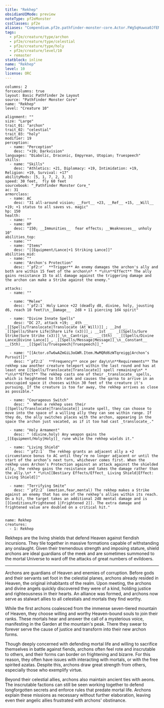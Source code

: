 ```yaml
---
title: "Rekhep"
obsidianUIMode: preview
noteType: pf2eMonster
cssClasses: pf2e
aliases: "Compendium.pf2e.pathfinder-monster-core.Actor.FWg5qHuwoa0JfEMR" 
tags:
  - pf2e/creature/type/archon
  - pf2e/creature/type/celestial
  - pf2e/creature/type/holy
  - pf2e/creature/level/10
  - remaster
statblock: inline
name: "Rekhep"
level: 10
license: ORC
---
```


```statblock
columns: 2
forcecolumns: true
layout: Basic Pathfinder 2e Layout
source: "Pathfinder Monster Core"
name: "Rekhep"
level: "Creature 10"

alignment: ""
size: "Large"
trait_01: "archon"
trait_02: "celestial"
trait_03: "holy"
modifier: 19
perception:
  - name: "Perception"
    desc: "+19; Darkvision"
languages: "Diabolic, Draconic, Empyrean, Utopian; Truespeech"
skills:
  - name: "Skills"
    desc: "Athletics: +21, Diplomacy: +19, Intimidation: +19, Religion: +19, Survival: +17"
abilityMods: [5, 1, 7, 2, 3, 3]
speed: 30 feet,  fly 60 feet
sourcebook: "_Pathfinder Monster Core_"
ac: 31
armorclass:
  - name: AC
    desc: "31 all-around vision; __Fort__ +23, __Ref__ +15, __Will__ +19; +1 status to all saves vs. magic"
hp: 150
health:
  - name: ""
  - name: HP
    desc: "150; __Immunities__  fear effects; __Weaknesses__ unholy 10"
abilities_top:
  - name: ""
  - name: "Items"
    desc: "[[Equipment/Lance|+1 Striking Lance]]"
abilities_mid:
  - name: ""
  - name: "Archon's Protection"
    desc: "`pf2:r`  **Trigger** An enemy damages the archon's ally and both are within 15 feet of the archon\n* * *\n\n**Effect** The ally gains resistance 15 to all damage against the triggering damage and the archon can make a Strike against the enemy."

attacks:
  - name: ""

  - name: "Melee"
    desc: "`pf2:1` Holy Lance +22 (deadly d8, divine, holy, jousting d6, reach 10 feet)\n__Damage__  2d8 + 11 piercing 1d4 spirit"

  - name: "Divine Innate Spells"
    desc: "DC 27, attack +19; __4th __  _[[Spells/Translocate|Translocate (At Will)]]_; __2nd __  _[[Spells/Share Life|Share Life (x3)]]_; __1st __  _[[Spells/Sure Strike|Sure Strike (x3)]]_\n__Cantrips__  __(5th)__ _[[Spells/Divine Lance|Divine Lance]]_, _[[Spells/Message|Message]]_\n__Constant__  __(5th)__ _[[Spells/Truespeech|Truespeech]]_"

  - name: "[[Actor.oTw6wAZmGiL3oGWR.Item.MwMQRd6zWTqreigg|Archon’s Pursuit]]"
    desc: "`pf2:2`  **Frequency** once per day\n\n**Requirements** The rekhep saw another creature teleport within the last round and has at least one [[Spells/Translocate|Translocate]] spell remaining\n* * *\n\n**Effect** The rekhep casts one of their _translocate_ spells, which is heightened to 5th rank and causes the qarna to arrive in an unoccupied space it chooses within 30 feet of the creature it's pursuing. If the creature is too far away, the rekhep arrives as close as possible."

  - name: "Courageous Switch"
    desc: "  When a rekhep uses their [[Spells/Translocate|Translocate]] innate spell, they can choose to move into the space of a willing ally they can see within range. If they do, the ally switches places with the archon, appearing in the space the archon just vacated, as if it too had cast _translocate_."

  - name: "Holy Armament"
    desc: " (divine,holy) Any weapon gains the _[[Equipment/Holy|Holy]]_ rune while the rekhep wields it."

  - name: "Living Shield"
    desc: "`pf2:1`  The rekhep grants an adjacent ally a +2 circumstance bonus to AC until they’re no longer adjacent or until the start of the archon’s next turn, whichever comes first. When the rekhep uses Archon’s Protection against an attack against the shielded ally, the rekhep gains the resistance and takes the damage rather than the ally.\n* * *\n\n[[Bestiary Effects/Effect_ Living Shield|Effect: Living Shield]]"

  - name: "Terrifying Smite"
    desc: "`pf2:2` (emotion,fear,mental) The rekhep makes a Strike against an enemy that has one of the rekhep’s allies within its reach. On a hit, the target takes an additional 2d8 mental damage and is [[Conditions/Frightened 1|Frightened 2]]. The extra damage and frightened value are doubled on a critical hit."
 
```

```encounter-table
name: Rekhep
creatures:
  - 1: Rekhep
```



Rekheps are the living shields that defend Heaven against fiendish incursions. They tile together in massive formations capable of withstanding any onslaught. Given their tremendous strength and imposing stature, shield archons are ideal guardians of the meek and are sometimes summoned to the mortal Universe to ward off the attacks of great numbers of evildoers.

* * *

Archons are guardians of Heaven and enemies of corruption. Before gods and their servants set foot in the celestial planes, archons already resided in Heaven, the original inhabitants of the realm. Upon meeting, the archons and divine angels quickly discovered they were of a kind, holding justice and righteousness in their hearts. An alliance was formed, and archons now serve as stalwart allies to all celestials and mortals they find worthy.

While the first archons coalesced from the immense seven-tiered mountain of Heaven, they choose willing and worthy Heaven-bound souls to join their ranks. These mortals hear and answer the call of a mysterious voice, manifesting in the Garden at the mountain's peak. There they swear to forever serve the cause of justice and transform into their new archon forms.

Though deeply concerned with defending mortal life and willing to sacrifice themselves in battle against fiends, archons often feel rote and inscrutable to others, and their forms can border on frightening and bizarre. For this reason, they often have issues with interacting with mortals, or with the free spirited azatas. Despite this, archons draw great strength from others, especially those who exemplify virtue.

Beyond their celestial allies, archons also maintain ancient ties with aeons. The inscrutable factions can still be seen working together to defend longforgotten secrets and enforce rules that predate mortal life. Archons explain these missions as necessary without further elaboration, leaving even their angelic allies frustrated with archons' obstinance.
